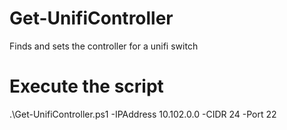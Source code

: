 # Get-UnifiController
Finds and sets the controller for a unifi switch

# Execute the script
.\Get-UnifiController.ps1 -IPAddress 10.102.0.0 -CIDR 24 -Port 22
